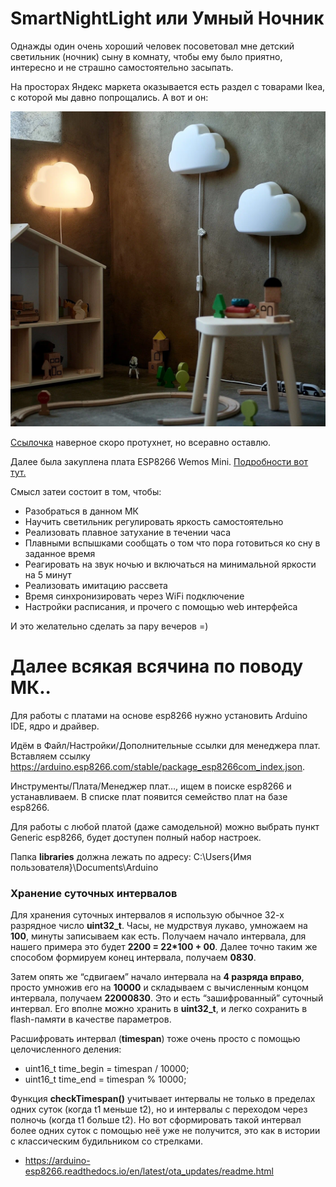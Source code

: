 # SmartNightLight или Умный Ночник

Однажды один очень хороший человек посоветовал мне детский светильник (ночник) сыну в комнату, чтобы ему было приятно, интересно и не страшно самостоятельно засыпать.

На просторах Яндекс маркета оказывается есть раздел с товарами Ikea, с которой мы давно попрощались. А вот и он:

<p align="center"><img src="supplementary_files/1.png"></p>

[Ссылочка](https://market.yandex.ru/product--upplyst-upplist-bra-svetodiodnyi-oblako-belyi/1777147671?do-waremd5=C87tfgdqqfuyrAzwJP6pmw&skuId=101853105465&sku=101853105465) наверное скоро протухнет, но всеравно оставлю.

Далее была закуплена плата ESP8266 Wemos Mini. [Подробности вот тут.](https://alexgyver.ru/lessons/esp8266/)

Смысл затеи состоит в том, чтобы:
+ Разобраться в данном МК
+ Научить светильник регулировать яркость самостоятельно
+ Реализовать плавное затухание в течении часа
+ Плавными вспышками сообщать о том что пора готовиться ко сну в заданное время
+ Реагировать на звук ночью и включаться на минимальной яркости на 5 минут
+ Реализовать имитацию рассвета
+ Время синхронизировать через WiFi подключение
+ Настройки расписания, и прочего с помощью web интерфейса

И это желательно сделать за пару вечеров =)

# Далее всякая всячина по поводу МК..

Для работы с платами на основе esp8266 нужно установить Arduino IDE, ядро и драйвер.

Идём в Файл/Настройки/Дополнительные ссылки для менеджера плат. Вставляем ссылку https://arduino.esp8266.com/stable/package_esp8266com_index.json.

Инструменты/Плата/Менеджер плат…, ищем в поиске esp8266 и устанавливаем. В списке плат появится семейство плат на базе esp8266.

Для работы с любой платой (даже самодельной) можно выбрать пункт Generic esp8266, будет доступен полный набор настроек.

Папка **libraries** должна лежать по адресу: C:\Users\{Имя пользователя}\Documents\Arduino

### Хранение суточных интервалов
Для хранения суточных интервалов я использую обычное 32-х разрядное число **uint32_t**. Часы, не мудрствуя лукаво, умножаем на **100**, минуты записываем как есть. Получаем начало интервала, для нашего примера это будет **2200 = 22*100 + 00**. Далее точно таким же способом формируем конец интервала, получаем **0830**.

Затем опять же “сдвигаем” начало интервала на **4 разряда вправо**, просто умножив его на **10000** и складываем с вычисленным концом интервала, получаем **22000830**. Это и есть “зашифрованный” суточный интервал. Его вполне можно хранить в **uint32_t**, и легко сохранить в flash-памяти в качестве параметров.

Расшифровать интервал (**timespan**) тоже очень просто с помощью целочисленного деления:

+ uint16_t time_begin = timespan / 10000;
+ uint16_t time_end = timespan % 10000;

Функция **checkTimespan()** учитывает интервалы не только в пределах одних суток (когда t1 меньше t2), но и интервалы с переходом через полночь (когда t1 больше t2). Но вот сформировать такой интервал более одних суток с помощью неё уже не получится, это как в истории с классическим будильником со стрелками.

+ https://arduino-esp8266.readthedocs.io/en/latest/ota_updates/readme.html